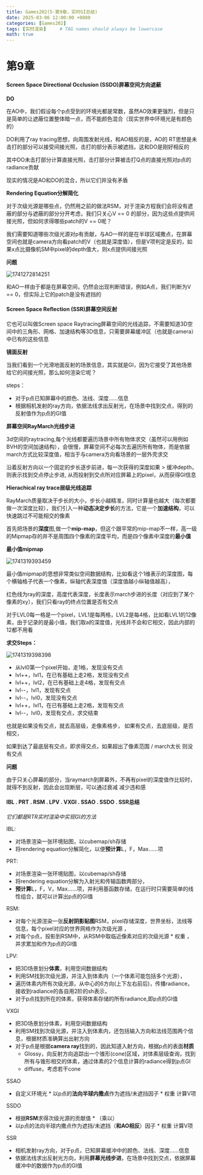 ```yaml
---
title: Games202(5·第9章，实时GI总结)
date: 2025-03-06 12:00:00 +0800
categories: [Games202]
tags: [实时渲染]     # TAG names should always be lowercase
math: true
---
```

# 第9章

#### Screen Space Directional Occlusion (SSDO)屏幕空间方向遮蔽

**DO**

在AO中，我们假设每个p点受到的环境光都是常数，虽然AO效果更强烈，但是只是简单的让遮蔽位置整体暗一点，而不能颜色混合（现实世界中环境光是有颜色的）

DO利用了ray tracing思想，向周围发射光线，和AO相反的是，AO的 RT思想是未击打的部分可以接受间接光照，击打的部分表示被遮挡，这和DO是刚好相反的

其中DO未击打部分计算直接光照，击打部分计算被击打Q点的直接光照对p点的radiance贡献

现实的情况是AO和DO的混合，所以它们并没有矛盾

**Rendering Equation分解简化**

对于次级光源是哪些点，仍然用之前的做法RSM，对于渲染方程我们会将没有遮蔽的部分与遮蔽的部分分开考虑，我们只关心V == 0 的部分，因为这些点提供间接光照，但如何求得哪些patch的V == 0呢？

我们需要知道哪些次级光源对p有贡献，与AO一样的是在半球区域撒点，在屏幕空间也就是camera方向看patch的V（也就是深度值），但是V项判定是反的，如果x点比摄像机SM中pixel的depth值大，则x点提供间接光照

**问题**

![1741272814251](/assets/img/blog/Games202/SSDO的问题.png)

和AO一样由于都是在屏幕空间，仍然会出现判断错误，例如A点，我们判断为V == 0，但实际上它的patch是没有遮挡的

#### Screen Space Reflection (SSR)屏幕空间反射

它也可以叫做Screen space Raytracing屏幕空间的光线追踪，不需要知道3D空间中的三角形、网格、加速结构等3D信息，只需要屏幕缓冲区（也就是camera）中已有的这些信息

**镜面反射**

当我们看到一个光滑地面反射的场景信息，其实就是GI，因为它接受了其他场景给它的间接光照，那么如何渲染它呢？

steps：

* 对于p点已知屏幕中的颜色、法线、深度……信息
* 根据相机发射的ray方向，依据法线求出反射光，在场景中找到交点，得到的反射值作为p点的GI值

**屏幕空间RayMarch光线步进**

3d空间的raytracing,每个光线都要遍历场景中所有物体求交（虽然可以用例如BVH的空间加速结构），会很慢，屏幕空间不必每次去遍历所有物体，而是依据march方式比较深度值，相当于与camera方向看场景的一层外壳求交

沿着反射方向以一个固定的步长逐步前进，每一次获得的深度如果 > 缓冲depth，则表示找到交点停止步进, 从而投射到交点所对应屏幕上的pixel，从而获得GI信息
  
**Hierachical ray trace层级光线追踪**

RayMarch质量取决于步长的大小，步长小越精准，同时计算量也越大（每次都要做一次深度比较），我们引入一种**动态决定步长**的方法，它是一个**加速结构**，可以快速跳过不可能相交的像素

首先把场景的**深度**图,做一个**mip-map**，但这个跟平常的mip-map不一样，高一级的Mipmap存的并不是周围四个像素的深度平均，而是四个像素中深度的**最小值**

**最小值mipmap**

![1741319393459](/assets/img/blog/Games202/层级光线追踪.png)

最小值mipmap的思想非常类似空间数据结构，比如看这个1维表示的深度图，每个横轴格子代表一个像素，纵轴代表深度值（深度值越小纵轴值越高），

红色线为ray的深度，高度代表深度，长度表示march步进的长度（对应到了某个像素的xy），我们只看ray的终点位置是否有交点

对于LVL0每一格是一个pixel，LVL1是每两格，LVL2是每4格，比如看LVL1的12像素，由于记录的是最小值，我们取a的深度值，光线并不会和它相交，因此内部的12都不用看

**求交Steps：**

![1741319398398](/assets/img/blog/Games202/steps.png)

* 从lvl0第一个pixel开始，走1格，发现没有交点
* lvl++，lvl1，在已有基础上走2格，发现没有交点
* lvl++，lvl2，在已有基础上走4格，发现有交点
* lvl--，lvl1，发现有交点
* lvl--，lvl0，发现没有交点
* lvl++，lvl1，在已有基础上走2格，发现有交点
* lvl--，lvl0，发现有交点，求交结束

也就是如果没有交点，就去高层级，走像素格步， 如果有交点，去底层级，是否相交，

如果到达了最底层有交点，即求得交点，如果超出了像素范围 / march太长 则没有交点 

**问题**

由于只关心屏幕的部分，当raymarch到屏幕外，不再有pixel的深度值作比较时，就得不到反射，因此会出现断层，可以通过衰减 减少违和感

#### IBL . PRT . RSM . LPV . VXGI . SSAO . SSDO . SSR总结

_它们都是RTR实时渲染中实现GI的方法_

IBL:

* 对场景渲染一张环境贴图，以cubemap/sh存储
* 将rendering equation分解简化，以便**预计算**L，F，Max……项

PRT:

* 对场景渲染一张环境贴图，以cubemap/sh存储
* 将rendering equation分解为入射光和传输函数两部分，
* **预计算**L，F，V，Max……项，并利用基函数存储，在运行时只需要简单的线性组合，就可以计算出p点的GI值

RSM:

* 对每个光源渲染一张**反射阴影贴图**RSM，pixel存储深度，世界坐标，法线等信息，每个pixel对应的世界网格作为次级光源 ，
* 对每个p点，投影到RSM中，从RSM中取临近像素对应的次级光源 * 权重 ，并求累加和作为p点的GI值
 
LPV:

* 把3D场景划分**体素**，利用空间数据结构
* 利用SM找到次级光源，并注入到体素内（一个体素可能包括多个光源），
* 遍历体素内所有次级光源，从中心的6方向(上下左右前后)，传播radiance，接收到radiance的各自用2阶的sh表示，
* 对于p点找到所在的体素，获得体素存储的所有radiance,即p点的GI值

VXGI

* 把3D场景划分体素，利用空间数据结构
* 利用SM找到次级光源，并注入到体素内，还包括输入方向和法线范围两个信息，根据材质准确算出出射方向
* 对于p点是根据**camera ray**找到的，因此知道入射方向，根据p点的表面**材质**
  * Glossy，向反射方向追踪出一个锥形(cone)区域，对体素层级查询，找到所有与锥形相交的体素，通过体素的2个信息计算的radiance得到p点GI
  * diffuse，考虑若干cone

SSAO

* 自定义环境光 * 以p点的**法向半球内撒点**作为遮挡/未遮挡因子 * 权重 计算V项

SSDO

* 根据**RSM**求得次级光源的贡献值 * （乘以）
* 以p点的法向半球内撒点作为遮挡/未遮挡（**和AO相反**）因子 * 权重 计算V项

SSR

* 相机发射ray方向，对于p点，已知屏幕缓冲中的颜色、法线、深度……信息
* 依据法线求出反射光方向，利用**屏幕光线步进**，在场景中找到交点，依据屏幕缓冲中的数据作为p点的GI值